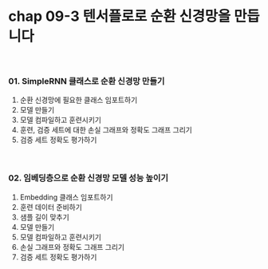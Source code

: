 # chap 09-3 텐서플로로 순환 신경망을 만듭니다

<br>

### 01. SimpleRNN 클래스로 순환 신경망 만들기

1. 순환 신경망에 필요한 클래스 임포트하기
2. 모델 만들기
3. 모델 컴파일하고 훈련시키기
4. 훈련, 검증 세트에 대한 손실 그래프와 정확도 그래프 그리기
5. 검증 세트 정확도 평가하기

<br>

### 02. 임베딩층으로 순환 신경망 모델 성능 높이기

1. Embedding 클래스 임포트하기
2. 훈련 데이터 준비하기
3. 샘플 길이 맞추기
4. 모델 만들기
5. 모델 컴파일하고 훈련시키기
6. 손실 그래프와 정확도 그래프 그리기
7. 검증 세트 정확도 평가하기